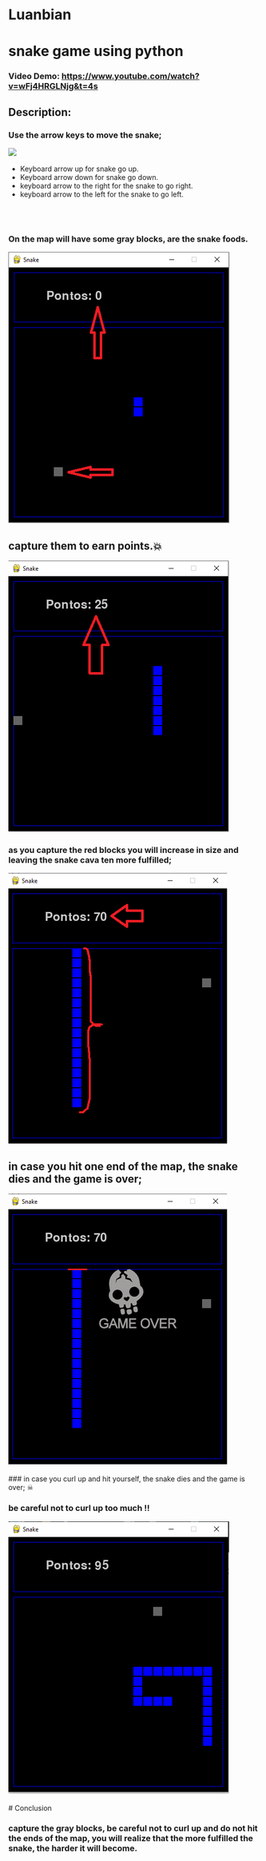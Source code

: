 # Luanbian
# snake game using python
### Video Demo: https://www.youtube.com/watch?v=wFj4HRGLNjg&t=4s
## Description:

### Use the arrow keys to move the snake;

<img src="https://static.thenounproject.com/png/335640-200.png"/>

* Keyboard arrow up for snake go up.
* Keyboard arrow down for snake go down.
* keyboard arrow to the right for the snake to go right.
* keyboard arrow to the left for the snake to go left.
<br>

</br>

### On the map will have some gray blocks, are the snake foods.


<img src="https://github.com/Luanbian/project/blob/main/harvard/nivel%201.png"/>

## capture them to earn points.💥

<img src="https://github.com/Luanbian/project/blob/main/harvard/nivel%202.png"/>

### as you capture the red blocks you will increase in size and leaving the snake cava ten more fulfilled;

<img src="https://github.com/Luanbian/project/blob/main/harvard/nivel%203.png"/>

## in case you hit one end of the map, the snake dies and the game is over;

<img src="https://github.com/Luanbian/project/blob/main/harvard/hit.png"/>
<br></br>
### in case you curl up and hit yourself, the snake dies and the game is over; ☠

### be careful not to curl up too much ‼

<img src="https://github.com/Luanbian/project/blob/main/harvard/nivel%204.png"/>
<br>

</br>
# Conclusion

### capture the gray blocks, be careful not to curl up and do not hit the ends of the map, you will realize that the more fulfilled the snake, the harder it will become.


